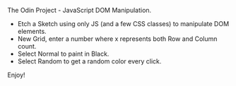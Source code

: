 The Odin Project - JavaScript DOM Manipulation.

- Etch a Sketch using only JS (and a few CSS classes) to manipulate DOM elements.
- New Grid, enter a number where x represents both Row and Column count. 
- Select Normal to paint in Black.
- Select Random to get a random color every click. 

Enjoy! 
